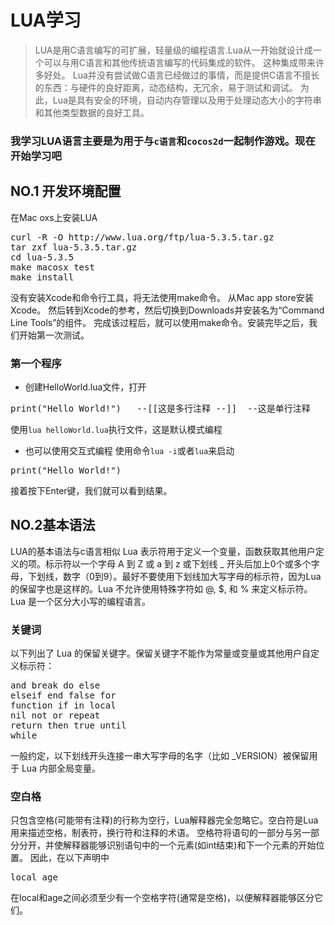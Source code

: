 # LUA学习
> LUA是用C语言编写的可扩展，轻量级的编程语言.Lua从一开始就设计成一个可以与用C语言和其他传统语言编写的代码集成的软件。 这种集成带来许多好处。 Lua并没有尝试做C语言已经做过的事情，而是提供C语言不擅长的东西：与硬件的良好距离，动态结构，无冗余，易于测试和调试。 为此，Lua是具有安全的环境，自动内存管理以及用于处理动态大小的字符串和其他类型数据的良好工具。

### 我学习LUA语言主要是为用于与```c语言```和```cocos2d```一起制作游戏。现在开始学习吧

## NO.1 开发环境配置

在Mac oxs上安装LUA
<pre>curl -R -O http://www.lua.org/ftp/lua-5.3.5.tar.gz
tar zxf lua-5.3.5.tar.gz
cd lua-5.3.5
make macosx test
make install</code></pre>
没有安装Xcode和命令行工具，将无法使用make命令。 从Mac app store安装Xcode。 然后转到Xcode的参考，然后切换到Downloads并安装名为“Command Line Tools”的组件。 完成该过程后，就可以使用make命令。安装完毕之后，我们开始第一次测试。
### 第一个程序
+ 创建HelloWorld.lua文件，打开
<pre>print("Hello World!")   --[[这是多行注释 --]]  --这是单行注释</code></pre>
使用`lua helloWorld.lua`执行文件，这是默认模式编程
+ 也可以使用交互式编程
使用命令`lua -i`或者`lua`来启动
<pre>print("Hello World!")</code></pre>
接着按下Enter键，我们就可以看到结果。

## NO.2基本语法
LUA的基本语法与c语言相似
Lua 表示符用于定义一个变量，函数获取其他用户定义的项。标示符以一个字母 A 到 Z 或 a 到 z 或下划线 _ 开头后加上0个或多个字母，下划线，数字（0到9）。最好不要使用下划线加大写字母的标示符，因为Lua的保留字也是这样的。Lua 不允许使用特殊字符如 @, $, 和 % 来定义标示符。Lua 是一个区分大小写的编程语言。

### 关键词
以下列出了 Lua 的保留关键字。保留关键字不能作为常量或变量或其他用户自定义标示符：
<pre>and break do else
elseif end false for 
function if in local 
nil not or repeat 
return then true until
while</code></pre>
一般约定，以下划线开头连接一串大写字母的名字（比如 _VERSION）被保留用于 Lua 内部全局变量。

### 空白格
只包含空格(可能带有注释)的行称为空行，Lua解释器完全忽略它。空白符是Lua用来描述空格，制表符，换行符和注释的术语。 空格符将语句的一部分与另一部分分开，并使解释器能够识别语句中的一个元素(如int结束)和下一个元素的开始位置。 因此，在以下声明中
<pre>local age</code></pre>
在local和age之间必须至少有一个空格字符(通常是空格)，以便解释器能够区分它们。